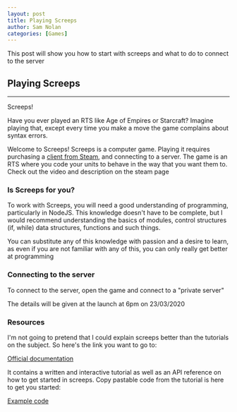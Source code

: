 ```yaml
---
layout: post
title: Playing Screeps
author: Sam Nolan
categories: [Games]
---
```


This post will show you how to start with screeps and what to do to connect to
the server
<!-- more -->


## Playing Screeps
-----

Screeps!

Have you ever played an RTS like Age of Empires or Starcraft? Imagine playing
that, except every time you make a move the game complains about syntax errors.

Welcome to Screeps! Screeps is a computer game. Playing it requires purchasing
a [client from Steam](https://store.steampowered.com/app/464350/Screeps/), and
connecting to a server. The game is an RTS where you code your units to behave
in the way that you want them to. Check out the video and description on the
steam page

### Is Screeps for you?
To work with Screeps, you will need a good understanding of programming,
particularly in NodeJS. This knowledge doesn't have to be complete, but I would
recommend understanding the basics of modules, control structures (if, while)
data structures, functions and such things.

You can substitute any of this knowledge with passion and a desire to learn, as
even if you are not familiar with any of this, you can only really get better
at programming

### Connecting to the server
To connect to the server, open the game and connect to a "private server"

The details will be given at the launch at 6pm on 23/03/2020

### Resources
I'm not going to pretend that I could explain screeps better than the
tutorials on the subject. So here's the link you want to go to:

[Official documentation](https://docs.screeps.com/)

It contains a written and interactive tutorial as well as an API reference on
how to get started in screeps. Copy pastable code from the tutorial is here to
get you started:

[Example code](https://github.com/screeps/tutorial-scripts)
